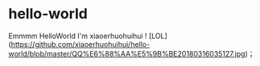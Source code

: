 # hello-world
Emmmm HelloWorld
I'm xiaoerhuohuihui
! [LOL] (https://github.com/xiaoerhuohuihui/hello-world/blob/master/QQ%E6%88%AA%E5%9B%BE20180316035127.jpg)；
